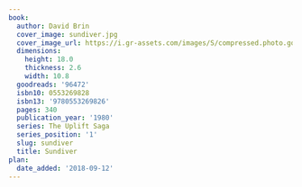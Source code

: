```yaml
---
book:
  author: David Brin
  cover_image: sundiver.jpg
  cover_image_url: https://i.gr-assets.com/images/S/compressed.photo.goodreads.com/books/1388176548l/96472.jpg
  dimensions:
    height: 18.0
    thickness: 2.6
    width: 10.8
  goodreads: '96472'
  isbn10: 0553269828
  isbn13: '9780553269826'
  pages: 340
  publication_year: '1980'
  series: The Uplift Saga
  series_position: '1'
  slug: sundiver
  title: Sundiver
plan:
  date_added: '2018-09-12'
---
```

